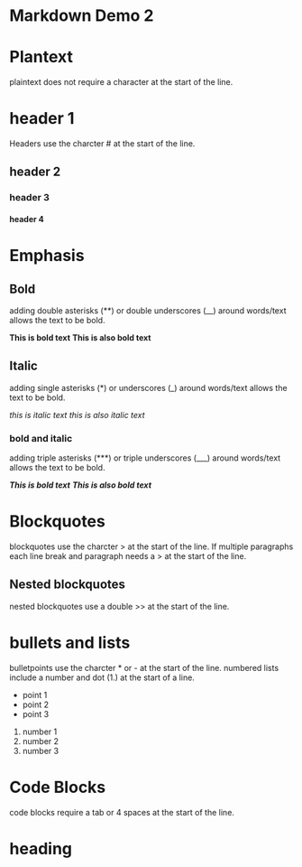 # Markdown Demo 2

# Plantext

plaintext does not require a character at the start of the line.

# header 1

Headers use the charcter # at the start of the line.

## header 2

### header 3

#### header 4

# Emphasis

## Bold

adding double asterisks (\*\*) or double underscores (\_\_) around words/text allows the text to be bold.

**This is bold text**
**This is also bold text**

## Italic

adding single asterisks (\*) or underscores (\_) around words/text allows the text to be bold.

_this is italic text_
_this is also italic text_

### bold and italic

adding triple asterisks (\*\*\*) or triple underscores (\_\_\_) around words/text allows the text to be bold.

**_This is bold text_**
**_This is also bold text_**

# Blockquotes

blockquotes use the charcter > at the start of the line. If multiple paragraphs each line break and paragraph needs a > at the start of the line.

## Nested blockquotes

nested blockquotes use a double >> at the start of the line.

# bullets and lists

bulletpoints use the charcter \* or - at the start of the line. numbered lists include a number and dot (1.) at the start of a line.

- point 1
- point 2
- point 3

1. number 1
1. number 2
1. number 3

# Code Blocks

code blocks require a tab or 4 spaces at the start of the line.
<html>
<head>
<h1>heading</h1>
</head>
